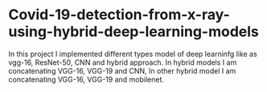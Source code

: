 # Covid-19-detection-from-x-ray-using-hybrid-deep-learning-models
In this project I implemented different types model of deep learninfg like as vgg-16, ResNet-50, CNN and hybrid approach. In hybrid models I am concatenating VGG-16, VGG-19 and CNN, In other hybrid model I am concatenating VGG-16, VGG-19 and mobilenet.
